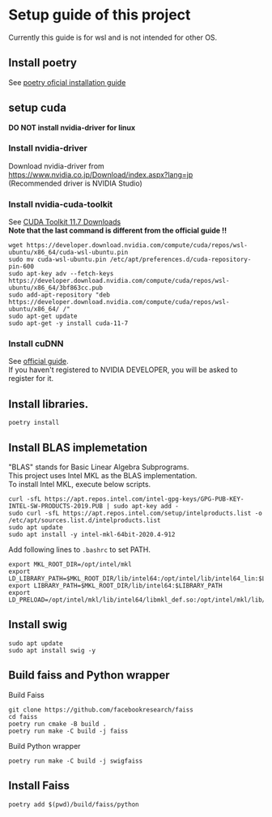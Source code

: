 # Setup guide of this project
Currently this guide is for wsl and is not intended for other OS.

## Install poetry
See [poetry oficial installation guide](https://python-poetry.org/docs/#installing-with-the-official-installer)

## setup cuda
**DO NOT install nvidia-driver for linux**
### Install nvidia-driver
Download nvidia-driver from https://www.nvidia.co.jp/Download/index.aspx?lang=jp  
(Recommended driver is NVIDIA Studio)  

### Install nvidia-cuda-toolkit
See [CUDA Toolkit 11.7 Downloads](https://developer.nvidia.com/cuda-11-7-0-download-archive?target_os=Linux&target_arch=x86_64&Distribution=WSL-Ubuntu&target_version=2.0&target_type=deb_network)    
**Note that the last command is different from the official guide !!**

```shell
wget https://developer.download.nvidia.com/compute/cuda/repos/wsl-ubuntu/x86_64/cuda-wsl-ubuntu.pin
sudo mv cuda-wsl-ubuntu.pin /etc/apt/preferences.d/cuda-repository-pin-600
sudo apt-key adv --fetch-keys https://developer.download.nvidia.com/compute/cuda/repos/wsl-ubuntu/x86_64/3bf863cc.pub
sudo add-apt-repository "deb https://developer.download.nvidia.com/compute/cuda/repos/wsl-ubuntu/x86_64/ /"
sudo apt-get update
sudo apt-get -y install cuda-11-7
```

### Install cuDNN
See [official guide](https://developer.nvidia.com/rdp/cudnn-download).  
If you haven't registered to NVIDIA DEVELOPER, you will be asked to register for it.

## Install libraries.
```shell
poetry install
```

## Install BLAS implemetation
"BLAS" stands for Basic Linear Algebra Subprograms.  
This project uses Intel MKL as the BLAS implementation.  
To install Intel MKL, execute below scripts.
```shell
curl -sfL https://apt.repos.intel.com/intel-gpg-keys/GPG-PUB-KEY-INTEL-SW-PRODUCTS-2019.PUB | sudo apt-key add -
sudo curl -sfL https://apt.repos.intel.com/setup/intelproducts.list -o /etc/apt/sources.list.d/intelproducts.list
sudo apt update
sudo apt install -y intel-mkl-64bit-2020.4-912
```

Add following lines to `.bashrc` to set PATH.  

```
export MKL_ROOT_DIR=/opt/intel/mkl
export LD_LIBRARY_PATH=$MKL_ROOT_DIR/lib/intel64:/opt/intel/lib/intel64_lin:$LD_LIBRARY_PATH
export LIBRARY_PATH=$MKL_ROOT_DIR/lib/intel64:$LIBRARY_PATH
export LD_PRELOAD=/opt/intel/mkl/lib/intel64/libmkl_def.so:/opt/intel/mkl/lib/intel64/libmkl_avx2.so:/opt/intel/mkl/lib/intel64/libmkl_core.so:/opt/intel/mkl/lib/intel64/libmkl_intel_lp64.so:/opt/intel/mkl/lib/intel64/libmkl_intel_thread.so:/opt/intel/lib/intel64_lin/libiomp5.so
```

## Install swig
```
sudo apt update
sudo apt install swig -y
```

## Build faiss and Python wrapper
Build Faiss
```shell
git clone https://github.com/facebookresearch/faiss
cd faiss
poetry run cmake -B build .
poetry run make -C build -j faiss

```
Build Python wrapper
```shell
poetry run make -C build -j swigfaiss
```

## Install Faiss
```shell
poetry add $(pwd)/build/faiss/python
```
